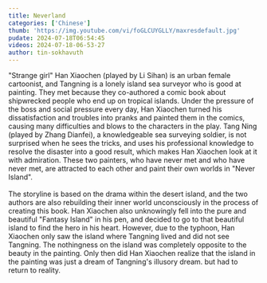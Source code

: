 ```yaml
---
title: Neverland
categories: ['Chinese']
thumb: 'https://img.youtube.com/vi/foGLCUYGLLY/maxresdefault.jpg'
pudate: 2024-07-18T06:54:45
videos: 2024-07-18-06-53-27
author: tin-sokhavuth
---
```

"Strange girl" Han Xiaochen (played by Li Sihan) is an urban female cartoonist, and Tangning is a lonely island sea surveyor who is good at painting. They met because they co-authored a comic book about shipwrecked people who end up on tropical islands. Under the pressure of the boss and social pressure every day, Han Xiaochen turned his dissatisfaction and troubles into pranks and painted them in the comics, causing many difficulties and blows to the characters in the play. Tang Ning (played by Zhang Dianfei), a knowledgeable sea surveying soldier, is not surprised when he sees the tricks, and uses his professional knowledge to resolve the disaster into a good result, which makes Han Xiaochen look at it with admiration. These two painters, who have never met and who have never met, are attracted to each other and paint their own worlds in "Never Island".
<br/><br/>
The storyline is based on the drama within the desert island, and the two authors are also rebuilding their inner world unconsciously in the process of creating this book. Han Xiaochen also unknowingly fell into the pure and beautiful "Fantasy Island" in his pen, and decided to go to that beautiful island to find the hero in his heart. However, due to the typhoon, Han Xiaochen only saw the island where Tangning lived and did not see Tangning. The nothingness on the island was completely opposite to the beauty in the painting. Only then did Han Xiaochen realize that the island in the painting was just a dream of Tangning's illusory dream. but had to return to reality.